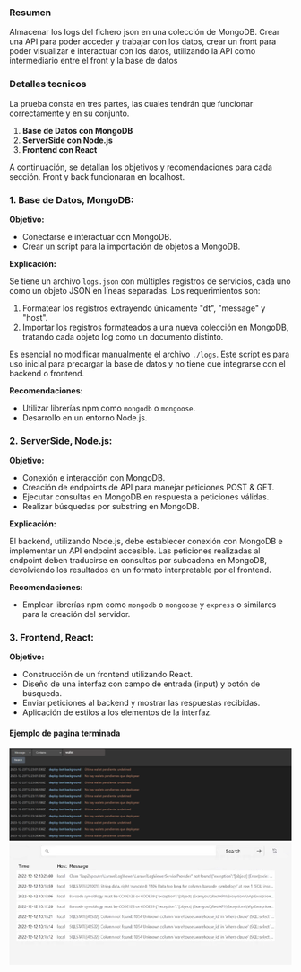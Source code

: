### Resumen 

Almacenar los logs del fichero json en una colección de MongoDB.
Crear una API para poder acceder y trabajar con los datos, crear un front para poder visualizar e interactuar con los datos, utilizando la API como intermediario entre el front y la base de datos


### Detalles tecnicos
La prueba consta en tres partes, las cuales tendrán que funcionar correctamente y en su conjunto.

1.  **Base de Datos con MongoDB**
2.  **ServerSide con Node.js**
3.  **Frontend con React**

A continuación, se detallan los objetivos y recomendaciones para cada sección.
Front y back funcionaran en localhost.

### 1. Base de Datos, MongoDB:

**Objetivo:**

-   Conectarse e interactuar con MongoDB.
-   Crear un script para la importación de objetos a MongoDB.

**Explicación:**

Se tiene un archivo  `logs.json`  con múltiples registros de servicios, cada uno como un objeto JSON en líneas separadas. Los requerimientos son:

1.  Formatear los registros extrayendo únicamente "dt", "message" y "host".
2.  Importar los registros formateados a una nueva colección en MongoDB, tratando cada objeto log como un documento distinto.

Es esencial no modificar manualmente el archivo  `./logs`. Este script es para uso inicial para precargar la base de datos y no tiene que integrarse con el backend o frontend.

**Recomendaciones:**

-   Utilizar librerías npm como  `mongodb`  o  `mongoose`.
-   Desarrollo en un entorno Node.js.

### 2. ServerSide, Node.js:

**Objetivo:**

-   Conexión e interacción con MongoDB.
-   Creación de endpoints de API para manejar peticiones POST & GET.
-   Ejecutar consultas en MongoDB en respuesta a peticiones válidas.
-   Realizar búsquedas  por substring en MongoDB.

**Explicación:**

El backend, utilizando Node.js, debe establecer conexión con MongoDB e implementar un API endpoint accesible. Las peticiones realizadas al endpoint deben traducirse en consultas por subcadena en MongoDB, devolviendo los resultados en un formato interpretable por el frontend.

**Recomendaciones:**

-   Emplear librerías npm como  `mongodb`  o  `mongoose`  y  `express`  o similares para la creación del servidor.

### 3. Frontend, React:

**Objetivo:**

-   Construcción de un frontend utilizando React.
-   Diseño de una interfaz con campo de entrada (input) y botón de búsqueda.
-   Enviar peticiones al backend y mostrar las respuestas recibidas.
-   Aplicación de estilos a los elementos de la interfaz.

#### Ejemplo de pagina terminada 	

![Ejemplo1](img/example1.png)
![example3](img/example3.png)